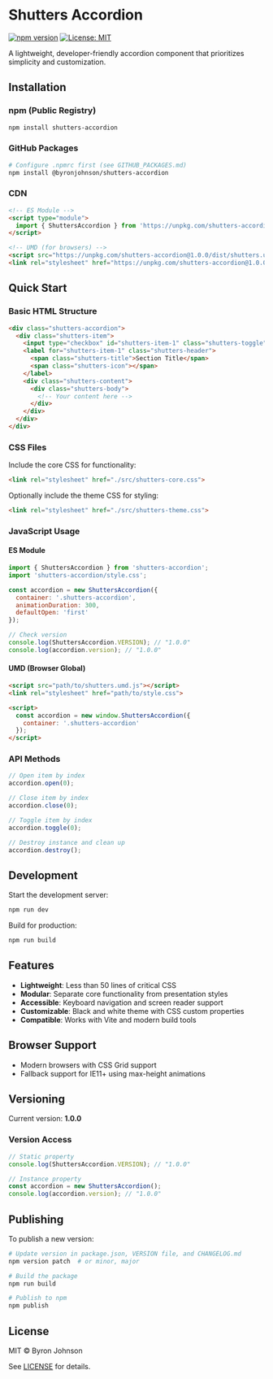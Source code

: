 # Shutters Accordion

[![npm version](https://img.shields.io/npm/v/shutters-accordion.svg)](https://www.npmjs.com/package/shutters-accordion)
[![License: MIT](https://img.shields.io/badge/License-MIT-blue.svg)](https://opensource.org/licenses/MIT)

A lightweight, developer-friendly accordion component that prioritizes simplicity and customization.

## Installation

### npm (Public Registry)

```bash
npm install shutters-accordion
```

### GitHub Packages

```bash
# Configure .npmrc first (see GITHUB_PACKAGES.md)
npm install @byronjohnson/shutters-accordion
```

### CDN

```html
<!-- ES Module -->
<script type="module">
  import { ShuttersAccordion } from 'https://unpkg.com/shutters-accordion@1.0.0/dist/shutters.es.js';
</script>

<!-- UMD (for browsers) -->
<script src="https://unpkg.com/shutters-accordion@1.0.0/dist/shutters.umd.js"></script>
<link rel="stylesheet" href="https://unpkg.com/shutters-accordion@1.0.0/dist/style.css">
```

## Quick Start

### Basic HTML Structure

```html
<div class="shutters-accordion">
  <div class="shutters-item">
    <input type="checkbox" id="shutters-item-1" class="shutters-toggle">
    <label for="shutters-item-1" class="shutters-header">
      <span class="shutters-title">Section Title</span>
      <span class="shutters-icon"></span>
    </label>
    <div class="shutters-content">
      <div class="shutters-body">
        <!-- Your content here -->
      </div>
    </div>
  </div>
</div>
```

### CSS Files

Include the core CSS for functionality:
```html
<link rel="stylesheet" href="./src/shutters-core.css">
```

Optionally include the theme CSS for styling:
```html
<link rel="stylesheet" href="./src/shutters-theme.css">
```

### JavaScript Usage

#### ES Module

```javascript
import { ShuttersAccordion } from 'shutters-accordion';
import 'shutters-accordion/style.css';

const accordion = new ShuttersAccordion({
  container: '.shutters-accordion',
  animationDuration: 300,
  defaultOpen: 'first'
});

// Check version
console.log(ShuttersAccordion.VERSION); // "1.0.0"
console.log(accordion.version); // "1.0.0"
```

#### UMD (Browser Global)

```html
<script src="path/to/shutters.umd.js"></script>
<link rel="stylesheet" href="path/to/style.css">

<script>
  const accordion = new window.ShuttersAccordion({
    container: '.shutters-accordion'
  });
</script>
```

### API Methods

```javascript
// Open item by index
accordion.open(0);

// Close item by index
accordion.close(0);

// Toggle item by index
accordion.toggle(0);

// Destroy instance and clean up
accordion.destroy();
```

## Development

Start the development server:
```bash
npm run dev
```

Build for production:
```bash
npm run build
```

## Features

- **Lightweight**: Less than 50 lines of critical CSS
- **Modular**: Separate core functionality from presentation styles  
- **Accessible**: Keyboard navigation and screen reader support
- **Customizable**: Black and white theme with CSS custom properties
- **Compatible**: Works with Vite and modern build tools

## Browser Support

- Modern browsers with CSS Grid support
- Fallback support for IE11+ using max-height animations

## Versioning

Current version: **1.0.0**

### Version Access

```javascript
// Static property
console.log(ShuttersAccordion.VERSION); // "1.0.0"

// Instance property
const accordion = new ShuttersAccordion();
console.log(accordion.version); // "1.0.0"
```

## Publishing

To publish a new version:

```bash
# Update version in package.json, VERSION file, and CHANGELOG.md
npm version patch  # or minor, major

# Build the package
npm run build

# Publish to npm
npm publish
```

## License

MIT © Byron Johnson

See [LICENSE](LICENSE) for details.